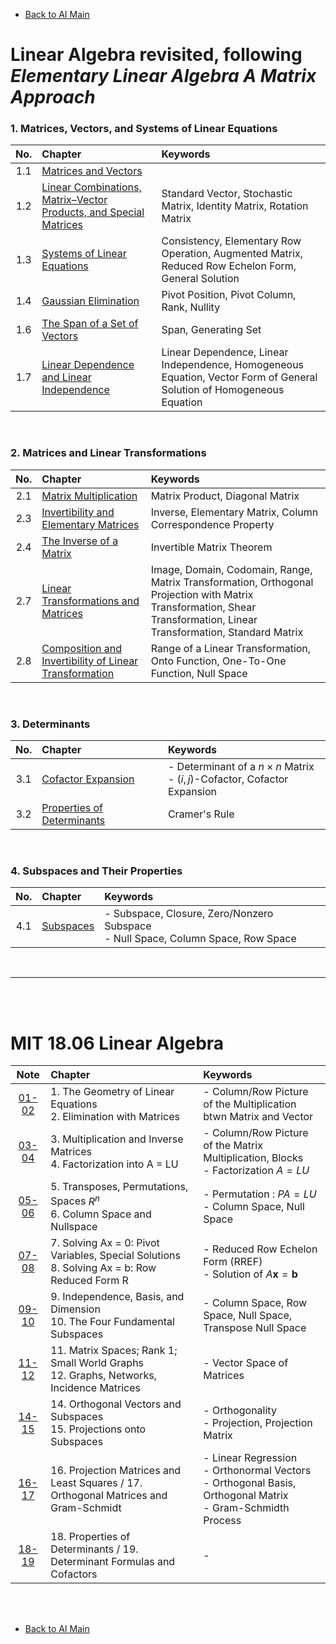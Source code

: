 * [Back to AI Main](../../README.md)

# Linear Algebra revisited, following *Elementary Linear Algebra A Matrix Approach*

### 1. Matrices, Vectors, and Systems of Linear Equations   
|No.|Chapter|Keywords|
|:-:|:------|:-------|
|1.1|[Matrices and Vectors](./elementary_lin_alg/ch01/01/note.md)||
|1.2|[Linear Combinations, Matrix–Vector Products, and Special Matrices](./elementary_lin_alg/ch01/02/note.md)|Standard Vector, Stochastic Matrix, Identity Matrix, Rotation Matrix|
|1.3|[Systems of Linear Equations](./elementary_lin_alg/ch01/03/note.md)|Consistency, Elementary Row Operation, Augmented Matrix, Reduced Row Echelon Form, General Solution|
|1.4|[Gaussian Elimination](./elementary_lin_alg/ch01/04/note.md)|Pivot Position, Pivot Column, Rank, Nullity|
|1.6|[The Span of a Set of Vectors](./elementary_lin_alg/ch01/06/note.md)|Span, Generating Set|
|1.7|[Linear Dependence and Linear Independence](./elementary_lin_alg/ch01/07/note.md)|Linear Dependence, Linear Independence, Homogeneous Equation, Vector Form of General Solution of Homogeneous Equation|

<br>

### 2. Matrices and Linear Transformations
|No.|Chapter|Keywords|
|:-:|:------|:-------|
|2.1|[Matrix Multiplication](./elementary_lin_alg/ch02/01/note.md)|Matrix Product, Diagonal Matrix|
|2.3|[Invertibility and Elementary Matrices](./elementary_lin_alg/ch02/03/note.md)|Inverse, Elementary Matrix, Column Correspondence Property|
|2.4|[The Inverse of a Matrix](./elementary_lin_alg/ch02/04/note.md)|Invertible Matrix Theorem|
|2.7|[Linear Transformations and Matrices](./elementary_lin_alg/ch02/07/note.md)|Image, Domain, Codomain, Range, Matrix Transformation, Orthogonal Projection with Matrix Transformation, Shear Transformation, Linear Transformation, Standard Matrix|
|2.8|[Composition and Invertibility of Linear Transformation](./elementary_lin_alg/ch02/08/note.md)|Range of a Linear Transformation, Onto Function, One-To-One Function, Null Space|

<br>

### 3. Determinants
|No.|Chapter|Keywords|
|:-:|:------|:-------|
|3.1|[Cofactor Expansion](./elementary_lin_alg/ch03/01/note.md)|- Determinant of a $n \times n$ Matrix <br> - $(i,j)$-Cofactor, Cofactor Expansion|
|3.2|[Properties of Determinants](./elementary_lin_alg/ch03/02/note.md)|Cramer's Rule|

<br>

### 4. Subspaces and Their Properties
|No.|Chapter|Keywords|
|:-:|:------|:-------|
|4.1|[Subspaces](./elementary_lin_alg/ch04/01/note.md)|- Subspace, Closure, Zero/Nonzero Subspace <br> - Null Space, Column Space, Row Space|

<br>

---

<br><br>

# MIT 18.06 Linear Algebra
|Note|Chapter|Keywords|
|:-:|:------|:-------|
|[01-02](./mit1806/notes/0102.md)|1. The Geometry of Linear Equations<br>2. Elimination with Matrices|- Column/Row Picture of the Multiplication btwn Matrix and Vector |
|[03-04](./mit1806/notes/0304.md)|3. Multiplication and Inverse Matrices<br> 4. Factorization into A = LU|- Column/Row Picture of the Matrix Multiplication, Blocks <br> - Factorization $`A = LU  `$|
|[05-06](./mit1806/notes/0506.md)|5. Transposes, Permutations, Spaces $`R^n`$<br> 6. Column Space and Nullspace|- Permutation : $`PA=LU`$ <br> - Column Space, Null Space|
|[07-08](./mit1806/notes/0708.md)|7. Solving Ax = 0: Pivot Variables, Special Solutions <br> 8. Solving Ax = b: Row Reduced Form R|- Reduced Row Echelon Form (RREF) <br> - Solution of $`A\mathbf{x} = \mathbf{b}`$|
|[09-10](./mit1806/notes/0910.md)|9. Independence, Basis, and Dimension <br> 10. The Four Fundamental Subspaces|- Column Space, Row Space, Null Space, Transpose Null Space|
|[11-12](./mit1806/notes/1112.md)|11. Matrix Spaces; Rank 1; Small World Graphs <br> 12. Graphs, Networks, Incidence Matrices|- Vector Space of Matrices|
|[14-15](./mit1806/notes/1415.md)|14. Orthogonal Vectors and Subspaces <br> 15. Projections onto Subspaces|- Orthogonality <br> - Projection, Projection Matrix|
|[16-17](./mit1806/notes/1617.md)|16. Projection Matrices and Least Squares / 17. Orthogonal Matrices and Gram-Schmidt|- Linear Regression <br> - Orthonormal Vectors <br> - Orthogonal Basis, Orthogonal Matrix <br> - Gram-Schmidth Process|
|[18-19](./mit1806/notes/1819.md)|18. Properties of Determinants / 19. Determinant Formulas and Cofactors|- |




<br><br>

* [Back to AI Main](../../README.md)